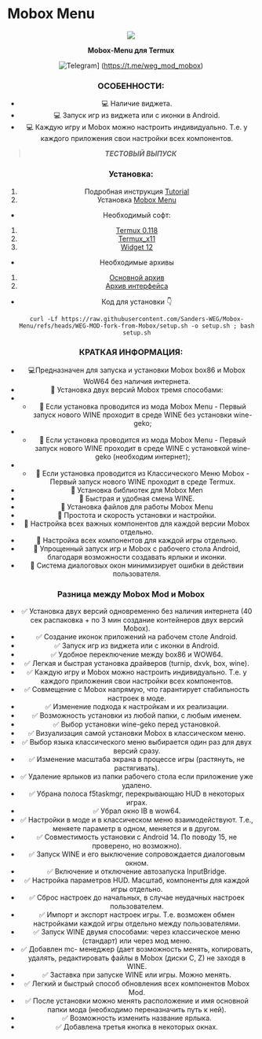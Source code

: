 # Mobox Menu


<center><img src="images/demo-gnome.png"></center>
<p align="center"><b>Mobox-Menu для Termux</b></p>

<div align="center">

![Telegram](https://img.shields.io/badge/Telegram-2CA5E0?logo=telegram&logoColor=white)]
(https://t.me/weg_mod_mobox)

### ОСОБЕННОСТИ:

- :computer: Наличие виджета.
- :computer: Запуск игр из виджета или с иконки в Android.
- :computer: Каждую игру и Mobox можно настроить индивидуально. Т.е. у каждого приложения свои настройки всех компонентов.

> ***ТЕСТОВЫЙ ВЫПУСК***

### Установка:
1. Подробная инструкция [Tutorial](https://t.me/weg_mod_mobox)
2. Установка [Mobox Menu](https://t.me/weg_mod_mobox/11)
- Необходимый софт:
1. [Termux 0.118](https://t.me/weg_mod_mobox/12/136)
2. [Termux_x11](https://t.me/weg_mod_mobox/12/137)
3. [Widget 12](https://t.me/weg_mod_mobox/12/138)
- Необходимые архивы
1. [Основной архив](https://t.me/weg_mod_mobox/12/1191)
2. [Архив интерфейса](https://t.me/weg_mod_mobox/12/1227)

- Код для установки 👇
   ```
   curl -Lf https://raw.githubusercontent.com/Sanders-WEG/Mobox-Menu/refs/heads/WEG-MOD-fork-from-Mobox/setup.sh -o setup.sh ; bash setup.sh

### КРАТКАЯ ИНФОРМАЦИЯ:
- :computer:Предназначен для запуска и установки Mobox box86 и Mobox WoW64 без наличия интернета.
- 🧿 Установка двух версий Mobox тремя способами:
- - 📍 Если установка проводится из мода Mobox Menu - Первый запуск нового WINE проходит в среде WINE без установки wine-geko;
- - 📍 Если установка проводится из мода Mobox Menu - Первый запуск нового WINE проходит в среде WINE с установкой wine-geko (необходим интернет);
- - 📍 Если установка проводится из Классического Меню Mobox - Первый запуск нового WINE проходит в среде Termux.
- 🧿 Установка библиотек для Mobox Men
- 🧿 Быстрая и удобная смена WINE.
- 🧿 Установка файлов для работы Mobox Menu
- 🧿 Простота и скорость установки и настройки.
- 🧿 Настройка всех важных компонентов для каждой версии Mobox отдельно.
- 🧿 Настройка всех компонентов для каждой игры отдельно.
- 🧿 Упрощенный запуск игр и Mobox с рабочего стола Android, благодаря возможности создавать ярлыки и иконки.
- 🧿 Система диалоговых окон минимизирует ошибки в действии пользователя.

 ### Разница между Mobox Mod и Mobox
- ✅ Установка двух версий одновременно без наличия интернета (40 сек распаковка + по 3 мин создание контейнеров двух версий Mobox).
- ✅ Создание иконок приложений на рабочем столе Android.
- ✅ Запуск игр из виджета или с иконки в Android.
- ✅ Удобное переключение между box86 и WOW64.
- ✅ Легкая и быстрая установка драйверов (turnip, dxvk, box, wine).
- ✅ Каждую игру и Mobox можно настроить индивидуально. Т.е. у каждого приложения свои настройки всех компонентов.
- ✅ Совмещение с Mobox напрямую, что гарантирует стабильность настроек в моде.
- ✅ Изменение подхода к настройкам и их реализации.
- ✅ Возможность установки из любой папки, с любым именем.
- ✅ Выбор установки wine-geko перед установкой.
- ✅ Визуализация самой установки Mobox в классическом меню.
- ✅ Выбор языка классического меню выбирается один раз для двух версий сразу.
- ✅ Изменение масштаба экрана в процессе игры (растянуть, не растягивать).
- ✅ Удаление ярлыков из папки рабочего стола если приложение уже удалено.
- ✅ Убрана полоса f5taskmgr, перекрывающаю HUD в некоторых играх.
- ✅ Убрал окно IB в wow64.
- ✅ Настройки в моде и в классическом меню взаимодействуют. Т.е., меняете параметр в одном, меняется и в другом.
- ✅ Совместимость установки с Android 14. По поводу 15, не проверено, но возможно).
- ✅ Запуск WINE и его выключение сопровождается диалоговым окном.
- ✅ Включение и отключение автозапуска InputBridge.
- ✅ Настройка параметров HUD. Масштаб, компоненты для каждой игры отдельно.
- ✅ Сброс настроек до начальных, в случае неудачных настроек пользователем.
- ✅ Импорт и экспорт настроек игры. Т.е. возможен обмен настройками каждой игры отдельно между пользователями.
- ✅ Запуск WINE двумя способами: через классическое меню (стандарт) или через мод меню.
- ✅ Добавлен mc- менеджер (дает возможность менять, копировать, удалять, редактировать файлы в Mobox (диски C, Z) не заходя в WINE.
- ✅ Заставка при запуске WINE или игры. Можно менять.
- ✅ Легкий и быстрый способ обновления всех компонентов Mobox Mod.
- ✅ После установки можно менять расположение и имя основной папки мода (необходимо переназначить путь к ней).
- ✅ Возможность изменить название ярлыка.
- ✅ Добавлена третья кнопка в некоторых окнах.



